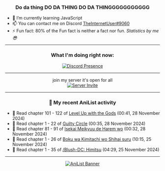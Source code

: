 <div align="center">

### Do da thing DO DA THING DO DA THINGGGGGGGGGGG
</div>

- 🌱 I’m currently learning JavaScript
- 📫 You can contact me on Discord [TheInternetUser#9060](https://discord.com/users/534117072796385300)
- ⚡ Fun fact: 80% of the Fun fact is neither a fact nor fun. _Statistics by me 😎_
<hr>

<div align="center">

### What I'm doing right now:
[![Discord Presence](https://lanyard.cnrad.dev/api/534117072796385300)](https://discord.com/users/534117072796385300)
<hr>

join my server it's open for all <br>
[![Server Invite](https://invidget.switchblade.xyz/bfYgVHxrSs)](https://discord.gg/bfYgVHxrSs)

<hr>
  
### 🌸 My recent AniList activity

</div>

<!-- ANILIST_ACTIVITY:start -->

-   📖 Read chapter 101 - 122 of [Level Up with the Gods](https://anilist.co/manga/138222) (00:41, 28 November 2024)
-   📖 Read chapter 1 - 22 of [Guilty Circle](https://anilist.co/manga/133592) (00:35, 28 November 2024)
-   📖 Read chapter 81 - 91 of [Isekai Meikyuu de Harem wo](https://anilist.co/manga/99462) (00:32, 28 November 2024)
-   📖 Read chapter 1 - 26 of [Boku wa Kimitachi wo Shihai suru](https://anilist.co/manga/146731) (10:15, 25 November 2024)
-   📖 Read chapter 1 - 35 of [/Blush-DC: Himitsu](https://anilist.co/manga/51035) (04:29, 25 November 2024)

<!-- ANILIST_ACTIVITY:end -->
<hr>

<div align="center">

[![AniList Banner](https://img.anili.st/User/929966)](https://anilist.co/user/TheInternetUser)

<!-- ![Profile views](https://gpvc.arturio.dev/TheInternetUse7) Since 2023-01-09 -->
<br>


</div>
